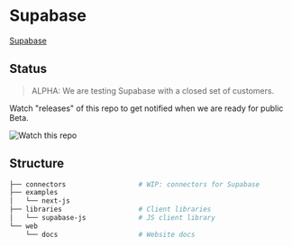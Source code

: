 # Supabase

[Supabase](https://supabase.io)


## Status

> ALPHA: We are testing Supabase with a closed set of customers.

Watch "releases" of this repo to get notified when we are ready for public Beta.

![Watch this repo](https://gitcdn.xyz/repo/supabase/monorepo/master/web/static/watch-repo.gif "Watch this repo")


## Structure

```bash
├── connectors                  # WIP: connectors for Supabase
├── examples
│   └── next-js
├── libraries                   # Client libraries
│   └── supabase-js             # JS client library     
└── web
    └── docs                    # Website docs
```